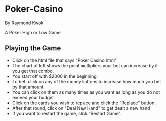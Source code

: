 # Poker-Casino
By Raymond Kwok

A Poker High or Low Game 

Playing the Game
---------------------
- Click on the html file that says "Poker Casino.html".
- The chart of left shows the point multipliers your bet can increase by if you get that combo.
- You start off with $2000 in the beginning. 
- To bet, click on any of the money buttons to increase how much you bet by that amount. 
- You can click on them as many times as you want as long as you do not exceed your budget.
- Click on the cards you wish to replace and click the "Replace" button.
- After that round, click on "Deal New Hand" to get dealt a new hand
- If you want to restart the game, click "Restart Game".
